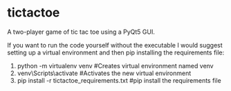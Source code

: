 # tictactoe
A two-player game of tic tac toe using a PyQt5 GUI.

If you want to run the code yourself without the executable I would suggest setting up a virtual environment and then pip installing the requirements file:  
<ol>
<li>python -m virtualenv venv                        #Creates virtual environment named venv</li>
<li>venv\Scripts\activate       #Activates the new virtual environment</li>
<li>pip install -r tictactoe_requirements.txt     #pip install the requirements file</li>
</ol>
